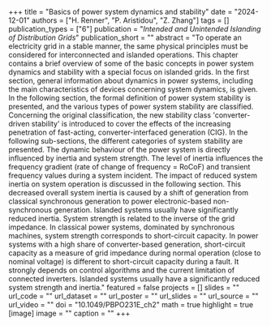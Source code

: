 +++
title = "Basics of power system dynamics and stability"
date = "2024-12-01"
authors = ["H. Renner", "P. Aristidou", "Z. Zhang"]
tags = []
publication_types = ["6"]
publication = "_Intended and Unintended Islanding of Distribution Grids_"
publication_short = ""
abstract = "To operate an electricity grid in a stable manner, the same physical principles must be considered for interconnected and islanded operations. This chapter contains a brief overview of some of the basic concepts in power system dynamics and stability with a special focus on islanded grids.
In the first section, general information about dynamics in power systems, including the main characteristics of devices concerning system dynamics, is given. In the following section, the formal definition of power system stability is presented, and the various types of power system stability are classified. Concerning the original classification, the new stability class 'converter-driven stability' is introduced to cover the effects of the increasing penetration of fast-acting, converter-interfaced generation (CIG). In the following sub-sections, the different categories of system stability are presented.
The dynamic behaviour of the power system is directly influenced by inertia and system strength. The level of inertia influences the frequency gradient (rate of change of frequency = RoCoF) and transient frequency values during a system incident. The impact of reduced system inertia on system operation is discussed in the following section. This decreased overall system inertia is caused by a shift of generation from classical synchronous generation to power electronic-based non-synchronous generation. Islanded systems usually have significantly reduced inertia.
System strength is related to the inverse of the grid impedance. In classical power systems, dominated by synchronous machines, system strength corresponds to short-circuit capacity. In power systems with a high share of converter-based generation, short-circuit capacity as a measure of grid impedance during normal operation (close to nominal voltage) is different to short-circuit capacity during a fault. It strongly depends on control algorithms and the current limitation of connected inverters. Islanded systems usually have a significantly reduced system strength and inertia."
featured = false
projects = []
slides = ""
url_code = ""
url_dataset = ""
url_poster = ""
url_slides = ""
url_source = ""
url_video = ""
doi = "10.1049/PBPO231E_ch2"
math = true
highlight = true
[image]
image = ""
caption = ""
+++

